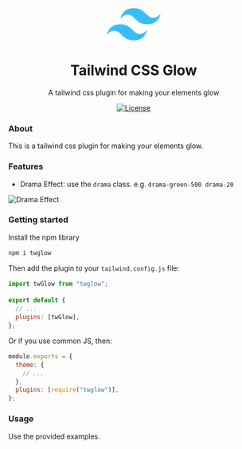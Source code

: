 <div align="center">
  <img src="./.github/tailwindcss-mark.svg" alt="Tailwind CSS" width="108" height="66">
  <h1>Tailwind CSS Glow</h1>
  <p>A tailwind css plugin for making your elements glow</p>

[![License][license-shield]][license]

</div>

### About

This is a tailwind css plugin for making your elements glow.

### Features

- Drama Effect: use the `drama` class. e.g. `drama-green-500 drama-20`

![Drama Effect][drama-demo-1]

### Getting started

Install the npm library

```sh
npm i twglow
```

Then add the plugin to your `tailwind.config.js` file:

```js
import twGlow from "twglow";

export default {
  // ...
  plugins: [twGlow],
};
```

Or if you use common JS, then:

```js
module.exports = {
  theme: {
    // ...
  },
  plugins: [require("twglow")],
};
```

### Usage

Use the provided examples.

<!-- ## Configuration

If your plugin is configurable, show users how to configure it.

```js
// tailwind.config.js
module.exports = {
  plugins: [
    require("twglow")({
      className: "",
    }),
    // ...
  ],
};
``` -->

[license]: ./LICENSE
[license-shield]: https://img.shields.io/github/license/abdify/twglow?color=0e9f6e
[drama-demo-1]: ./demo/drama-demo-1.png
